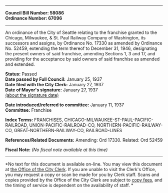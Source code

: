 * * * * *  
  
**Council Bill Number: [](#h0)[](#h2)58086**   
**Ordinance Number: 67096**  
  
* * * * *  
  
An ordinance of the City of Seattle relating to the franchise granted to the Chicago, Milwaukee, & St. Paul Railway Company of Washington, its successors and assigns, by Ordinance No. 17330 as amended by Ordinance No. 52459, extending the term thereof to December 31, 1946, designating the present owners of said franchise, amending Sections 1, 3 and 17, and providing for the acceptance by said owners of said franchise as amended and extended.  
  
**Status:** Passed   
**Date passed by Full Council:** January 25, 1937   
**Date filed with the City Clerk:** January 27, 1937   
**Date of Mayor's signature:** January 27, 1937   
[(about the signature date)](/~public/approvaldate.htm)   
  
  
**Date introduced/referred to committee:** January 11, 1937   
**Committee:** Franchise   
  
**Index Terms:** FRANCHISES, CHICAGO-MILWAUKEE-ST-PAUL-PACIFIC-RAILROAD, UNION-PACIFIC-RAILROAD-CO, NORTHERN-PACIFIC-RAILWAY-CO, GREAT-NORTHERN-RAILWAY-CO, RAILROAD-LINES  
  
**References/Related Documents:** Amending: Ord 17330. Related: Ord 52459  
  
**Fiscal Note:** *(No fiscal note available at this time)*  
  
* * * * *  
  
*No text for this document is available on-line. You may view this document at [the Office of the City Clerk](http://www.seattle.gov/leg/clerk/contactUs.htm). If you are unable to visit the Clerk's Office, you may request a copy or scan be made for you by Clerk staff. Scans and copies provided by the Office of the City Clerk are subject to [copy fees](http://clerk.seattle.gov/~public/clerkfees.htm), and the timing of service is dependent on the availability of staff. *  
  
  
